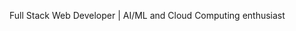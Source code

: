 Full Stack Web Developer | AI/ML and Cloud Computing enthusiast 





<!---
dArccc/dArccc is a ✨ special ✨ repository because its `README.md` (this file) appears on your GitHub profile.
You can click the Preview link to take a look at your changes.
--->
